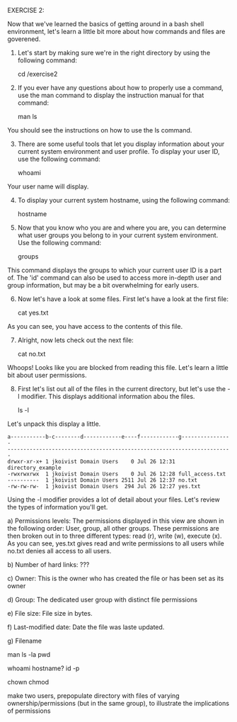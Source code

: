 EXERCISE 2:

Now that we've learned the basics of getting around in a bash shell environment, let's learn a little bit more about how commands and files are goverened.

1) Let's start by making sure we're in the right directory by using the following command:

    cd /exercise2

2) If you ever have any questions about how to properly use a command, use the man command to display the instruction manual for that command:

    man ls
    
You should see the instructions on how to use the ls command.

3) There are some useful tools that let you display information about your current system environment and user profile. To display your user ID, use the following command:

    whoami

Your user name will display.

4) To display your current system hostname, using the following command:

    hostname
    
5) Now that you know who you are and where you are, you can determine what user groups you belong to in your current system environment. Use the following command:

    groups
    
This command displays the groups to which your current user ID is a part of. The 'id' command can also be used to access more in-depth user and group information, but may be a bit overwhelming for early users.

6) Now let's have a look at some files. First let's have a look at the first file:

    cat yes.txt

As you can see, you have access to the contents of this file.

7) Alright, now lets check out the next file:

    cat no.txt
    
Whoops! Looks like you are blocked from reading this file. Let's learn a little bit about user permissions.

8) First let's list out all of the files in the current directory, but let's use the -l modifier. This displays additional information abou the files.

    ls -l
    
Let's unpack this display a little.

    a-----------b-c--------d------------e----f------------g----------------
    -----------------------------------------------------------------------
    drwxr-xr-x+ 1 jkoivist Domain Users    0 Jul 26 12:31 directory_example
    -rwxrwxrwx  1 jkoivist Domain Users    0 Jul 26 12:28 full_access.txt
    ----------  1 jkoivist Domain Users 2511 Jul 26 12:37 no.txt
    -rw-rw-rw-  1 jkoivist Domain Users  294 Jul 26 12:27 yes.txt

Using the -l modifier provides a lot of detail about your files. Let's review the types of information you'll get.

a)  Permissions levels: The permissions displayed in this view are shown in the following order: User, group, all other groups. These permissions are then broken out in to three different types: read (r), write (w), execute (x). As you can see, yes.txt gives read and write permissions to all users while no.txt denies all access to all users.

b)  Number of hard links: ???

c)  Owner: This is the owner who has created the file or has been set as its owner

d)  Group: The dedicated user group with distinct file permissions

e)  File size: File size in bytes.

f)  Last-modified date: Date the file was laste updated.

g)  Filename



man
ls -la
pwd

whoami
hostname?
id -p

chown
chmod

make two users, prepopulate directory with files of varying ownership/permissions (but in the same group), 
to illustrate the implications of permissions

